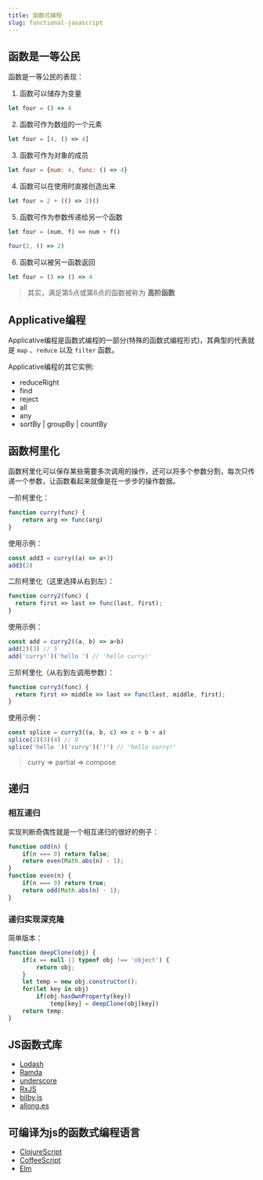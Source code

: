```yaml
---
title: 函数式编程
slug: functional-javascript
---
```

## 函数是一等公民
函数是一等公民的表现：
1. 函数可以储存为变量
```js
let four = () => 4
```
2. 函数可作为数组的一个元素
```js
let four = [4, () => 4]
```
3. 函数可作为对象的成员
```js
let four = {num: 4, func: () => 4}
```
4. 函数可以在使用时直接创造出来
```js
let four = 2 + (() => 2)()
```
5. 函数可作为参数传递给另一个函数
```js
let four = (num, f) => num + f()

four(2, () => 2)
```
6. 函数可以被另一函数返回
```js
let four = () => () => 4
```

> 其实，满足第5点或第6点的函数被称为 **高阶函数**

## Applicative编程
Applicative编程是函数式编程的一部分(特殊的函数式编程形式)，其典型的代表就是 `map` 、`reduce` 以及 `filter` 函数。

Applicative编程的其它实例: 
- reduceRight
- find
- reject
- all
- any 
- sortBy | groupBy | countBy

## 函数柯里化
函数柯里化可以保存某些需要多次调用的操作，还可以将多个参数分割，每次只传递一个参数，让函数看起来就像是在一步步的操作数据。 

一阶柯里化：
```js
function curry(func) {
    return arg => func(arg)
}
```
使用示例：
```js
const add3 = curry((a) => a+3)
add3(2)
```

二阶柯里化（这里选择从右到左）：
```js
function curry2(func) {
  return first => last => func(last, first);
}
```
使用示例：
```js
const add = curry2((a, b) => a+b)
add(2)(3) // 5
add('curry!')('hello ') // 'hello curry!'
```

三阶柯里化（从右到左调用参数）：
```js
function curry3(func) {
  return first => middle => last => func(last, middle, first);
}
```
使用示例：
```js
const splice = curry3((a, b, c) => c + b + a)
splice(2)(3)(4) // 9
splice('hello ')('curry')('!') // 'hello curry!'
```

> curry => partial => compose

## 递归
### 相互递归
实现判断奇偶性就是一个相互递归的很好的例子：
```js
function odd(n) {
    if(n === 0) return false;
    return even(Math.abs(n) - 1);
}
function even(n) {
    if(n === 0) return true;
    return odd(Math.abs(n) - 1);
}
```

### 递归实现深克隆
简单版本：
```js
function deepClone(obj) {
    if(x == null || typeof obj !== 'object') {
        return obj;
    }
    let temp = new obj.constructor();
    for(let key in obj) 
        if(obj.hasOwnProperty(key))
            temp[key] = deepClone(obj[key])
    return temp;
}
```

## JS函数式库
- [Lodash](https://www.lodashjs.com/)
- [Ramda](https://ramda.cn)
- [underscore](https://www.underscorejs.cn/)
- [RxJS](https://rxjs.dev/)
- [bilby.js](https://github.com/puffnfresh/bilby.js)
- [allong.es](https://github.com/raganwald/allong.es)

## 可编译为js的函数式编程语言
- [ClojureScript](https://clojurescript.org/)
- [CoffeeScript](http://coffeescript.org/)
- [Elm](https://elm-lang.org/)

